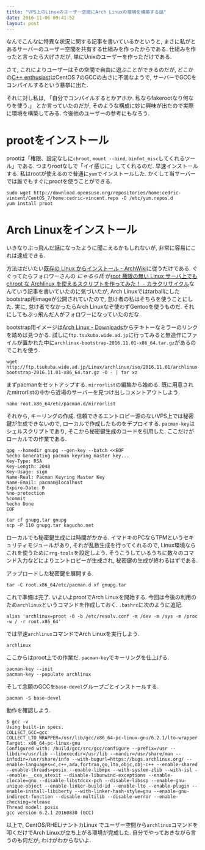 ```yaml
---
title: "VPS上のLinuxのユーザー空間にArch Linuxの環境を構築する話"
date: 2016-11-06 09:41:52
layout: post
---
```

なんでこんなに特異な状況に関する記事を書いているかというと, まさに私がとあるサーバーのユーザー空間を共有する仕組みを作ったからである.
仕組みを作ったと言ったら大げさだが, 単にUnixのユーザーを作っただけである.

さて, これによりユーザーはその空間で自由に遊ぶことができるのだが,
どこかの[C++ enthusiast](https://twitter.com/yumetodo/status/794531239164186624)はCentOS 7のGCCの古さに不満なようで,
サーバーでGCCをコンパイルするという暴挙に出た.

それに対し私は, 「自分でコンパイルするとかアホか. 私ならfakerootなり何なりを使う.」
とか言っていたのだが, そのような構成に妙に興味が出たので実際に環境を構築してみる.
今後他のユーザーの参考にもなろう.

# prootをインストール
prootは「権限、設定なしに`chroot`, `mount --bind`, `binfmt_misc`してくれるツール」である.
つまりrootなしで「イイ感じに」してくれるのだ. 早速インストールする.
私はrootが使えるので普通に`yum`でインストールした. かくして当サーバーでは誰でもすぐにprootを使うことができる.

```
sudo wget http://download.opensuse.org/repositories/home:cedric-vincent/CentOS_7/home:cedric-vincent.repo -O /etc/yum.repos.d
yum install proot
```

# Arch Linuxをインストール
いきなりぶっ飛んだ話になったように聞こえるかもしれないが, 非常に容易にこれは達成できる.

方法はだいたい[既存の Linux からインストール - ArchWiki](https://wiki.archlinuxjp.org/index.php/%E6%97%A2%E5%AD%98%E3%81%AE_Linux_%E3%81%8B%E3%82%89%E3%82%A4%E3%83%B3%E3%82%B9%E3%83%88%E3%83%BC%E3%83%AB)に従うだけである.
ぐぐってたらフォロワーさんの _にゃるら氏_ が[root 権限の無い Linux サーバ上でも chroot な Archlinux を使えるスクリプトを作ってみた！ - カラクリサイクル](http://the.nyarla.net/entry/2016/01/14/094036)なんていう記事を書いていたのに気づいたが,
Arch Linuxではtarballにしたbootstrap用imageが公開されていたので, 怠け者の私はそちらを使うことにした.
実に, 怠け者でなかったらArch Linuxなぞ使わずGentooを使うものだ.
それにしてもぶっ飛んだ人がフォロワーになっていたのだな.

bootstrap用イメージは[Arch Linux - Downloads](https://www.archlinux.org/download/)からテキトーなミラーのリンクを踏めば見つかる.
試しに`ftp.tsukuba.wide.ad.jp`に行ってみると無造作にファイルが置かれた中に`archlinux-bootstrap-2016.11.01-x86_64.tar.gz`があるのでこれを使う.

```
wget http://ftp.tsukuba.wide.ad.jp/Linux/archlinux/iso/2016.11.01/archlinux-bootstrap-2016.11.01-x86_64.tar.gz -O - | tar xz
```

まずpacmanをセットアップする. `mirrorlist`の編集から始める.
既に用意されたmirrorlistの中から近場のサーバーを見つけ出しコメントアウトしよう.

```
nano root.x86_64/etc/pacman.d/mirrorlist
```

それから, キーリングの作成. 信頼できるエントロピー源のないVPS上では秘密鍵が生成できないので,
ローカルで作成したものをデプロイする. `pacman-key`はシェルスクリプトであり,
そこから秘密鍵生成のコードを引用した. ここだけがローカルでの作業である.

```
gpg --homedir gnupg --gen-key --batch <<EOF
%echo Generating pacman keyring master key...
Key-Type: RSA
Key-Length: 2048
Key-Usage: sign
Name-Real: Pacman Keyring Master Key
Name-Email: pacman@localhost
Expire-Date: 0
%no-protection
%commit
%echo Done
EOF

tar cf gnupg.tar gnupg
scp -P 110 gnupg.tar kagucho.net
```

ローカルでも秘密鍵生成には時間がかかる. イマドキのPCならTPMというセキュリティモジュールがあり,
それが乱数生成を行ってくれるので, Linux環境ならこれを使うために`rng-tools`を設定しよう.
そうこうしているうちに数々のコマンド入力などによりエントロピーが生成され,
秘密鍵の生成が終わるはずである.

アップロードした秘密鍵を展開する.

```
tar -C root.x86_64/etc/pacman.d xf gnupg.tar
```

これで準備は完了. いよいよprootでArch Linuxを開始する.
今回は今後の利用のため`archlinux`というコマンドを作成しておく. `.bashrc`に次のように追記.

```
alias 'archlinux=proot -0 -b /etc/resolv.conf -m /dev -m /sys -m /proc -w / -r root.x86_64'
```

では早速`archlinux`コマンドでArch Linuxを実行しよう.

```
archlinux
```

ここからはproot上での作業だ. `pacman-key`でキーリングを仕上げる.

```
pacman-key --init
pacman-key --populate archlinux
```

そして念願のGCCを`base-devel`グループごとインストールする.

```
pacman -S base-devel
```

動作を確認しよう.

```
$ gcc -v
Using built-in specs.
COLLECT_GCC=gcc
COLLECT_LTO_WRAPPER=/usr/lib/gcc/x86_64-pc-linux-gnu/6.2.1/lto-wrapper
Target: x86_64-pc-linux-gnu
Configured with: /build/gcc/src/gcc/configure --prefix=/usr --libdir=/usr/lib --libexecdir=/usr/lib --mandir=/usr/share/man --infodir=/usr/share/info --with-bugurl=https://bugs.archlinux.org/ --enable-languages=c,c++,ada,fortran,go,lto,objc,obj-c++ --enable-shared --enable-threads=posix --enable-libmpx --with-system-zlib --with-isl --enable-__cxa_atexit --disable-libunwind-exceptions --enable-clocale=gnu --disable-libstdcxx-pch --disable-libssp --enable-gnu-unique-object --enable-linker-build-id --enable-lto --enable-plugin --enable-install-libiberty --with-linker-hash-style=gnu --enable-gnu-indirect-function --disable-multilib --disable-werror --enable-checking=release
Thread model: posix
gcc version 6.2.1 20160830 (GCC)
```

以上で, CentOS/RHEL/ナントカLinux でユーザー空間から`archlinux`コマンドを叩くだけでArch Linuxが立ち上がる環境が完成した.
自分でやっておきながら言うのも何だが, わけがわからないよ.
